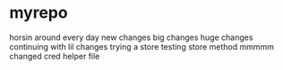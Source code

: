 # myrepo
horsin around
every day
new changes
big changes 
huge changes
continuing with lil changes
trying a store
testing store method
mmmmm
changed cred helper file
